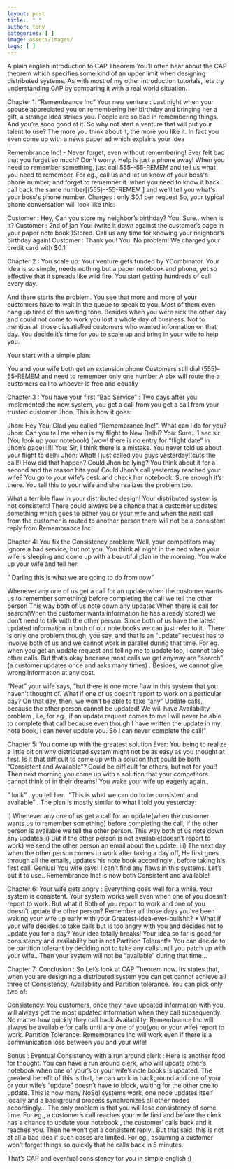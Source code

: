```yaml
---
layout: post
title:  " "
author: tony
categories: [ ]
image: assets/images/
tags: [ ]
---
```


A plain english introduction to CAP Theorem
You’ll often hear about the CAP theorem which specifies some kind of an upper limit when designing distributed systems. As with most of my other introduction tutorials, lets try understanding CAP by comparing it with a real world situation.

Chapter 1: “Remembrance Inc” Your new venture :
Last night when your spouse appreciated you on remembering her birthday and bringing her a gift, a strange Idea strikes you. People are so bad in remembering things. And you’re sooo good at it. So why not start a venture that will put your talent to use? The more you think about it, the more you like it. In fact you even come up with a news paper ad which explains your idea

Remembrance Inc! - Never forget,  even without remembering!
   Ever felt bad that you forget so much?  Don't worry. Help is just a phone away!
    When you need to remember something, just call 555--55-REMEM and tell us what you need to remember. For eg., call us and let us know of your boss's phone number, and forget to remember it. when you need to know it back.. call back the same number[(555)--55-REMEM ] and we'll tell you what's your boss's phone number.
   Charges : only $0.1 per request
So, your typical phone conversation will look like this:

Customer : Hey, Can you store my neighbor’s birthday?
You: Sure.. when is it?
Customer : 2nd of jan
You: (write it down against the customer’s page in your paper note book )Stored. Call us any time for knowing your neighbor’s birthday again!
Customer : Thank you!
You: No problem! We charged your credit card with $0.1
 
Chapter 2 : You scale up:
Your venture gets funded by YCombinator. Your Idea is so simple, needs nothing but a paper notebook and phone, yet so effective that it spreads like wild fire. You start getting hundreds of call every day.

And there starts the problem. You see that more and more of your customers have to wait in the queue to speak to you. Most of them even hang up tired of the waiting tone. Besides when you were sick the other day and could not come to work you lost a whole day of business. Not to mention all those dissatisfied customers who wanted information on that day.
You decide it’s time for you to scale up and bring in your wife to help you.

Your start with a simple plan:

You and your wife both get an extension phone
Customers still dial (555)–55-REMEM and need to remember only one number
A pbx will route the a customers call to whoever is free and equally
 
Chapter 3 : You have your first “Bad Service” :
Two days after you implemented the new system, you get a call from you get a call from your trusted customer Jhon. This is how it goes:

Jhon: Hey
You: Glad you called “Remembrance Inc!”. What can I do for you?
Jhon: Can you tell me when is my flight to New Delhi?
You: Sure.. 1 sec sir
(You look up your notebook)
(wow! there is no entry for “flight date” in Jhon’s page)!!!!!
You: Sir, I think there is a mistake. You never told us about your flight to delhi
Jhon: What! I just called you guys yesterday!(cuts the call!)
How did that happen? Could Jhon be lying? You think about it for a second and the reason hits you! Could Jhon’s call yesterday reached your wife? You go to your wife’s desk and check her notebook. Sure enough it’s there. You tell this to your wife and she realizes the problem too.

What a terrible flaw in your distributed design! Your distributed system is not consistent! There could always be a chance that a customer updates something which goes to either you or your wife and when the next call from the customer is routed to another person there will not be a consistent reply from Remembrance Inc!
 

Chapter 4: You fix the Consistency problem:
Well, your competitors may ignore a bad service, but not you. You think all night in the bed when your wife is sleeping and come up with a beautiful plan in the morning. You wake up your wife and tell her:

” Darling this is what we are going to do from now”

Whenever any one of us get a call for an update(when the customer wants us to remember something) before completing the call we tell the other person
This way both of us note down any updates
When there is call for search(When the customer wants information he has already stored) we don’t need to talk with the other person. Since both of us have the latest updated information in both of our note books we can just refer to it..
There is only one problem though, you say, and that is an “update” request has to involve both of us and we cannot work in parallel during that time. For eg. when you get an update request and telling me to update too, i cannot take other calls. But that’s okay because most calls we get anyway are “search” (a customer updates once and asks many times) . Besides, we cannot give wrong information at any cost.

“Neat” your wife says, “but there is one more flaw in this system that you haven’t thought of. What if one of us doesn’t report to work on a particular day? On that day, then, we won’t be able to take “any” Update calls, because the other person cannot be updated! We will have Availability problem , i.e, for eg., if an update request comes to me I will never be able to complete that call because even though I have written the update in my note book, I can never update you. So I can never complete the call!”
 

Chapter 5: You come up with the greatest solution Ever:
You being to realize a little bit on why distributed system might not be as easy as you thought at first. Is it that difficult to come up with a solution that could be both “Consistent and Available”? Could be difficult for others, but not for you!! Then next morning you come up with a solution that your competitors cannot think of in their dreams! You wake your wife up eagerly again..

” look” , you tell her.. “This is what we can do to be consistent and available” . The plan is mostly similar to what I told you yesterday:

i) Whenever any one of us get a call for an update(when the customer wants us to remember something) before completing the call, if the other person is available we tell the other person. This way both of us note down any updates
ii) But if the other person is not available(doesn’t report to work) we send the other person an email about the update.
iii) The next day when the other person comes to work after taking a day off, He first goes through all the emails, updates his note book accordingly.. before taking his first call.
Genius! You wife says! I can’t find any flaws in this systems. Let’s put it to use.. Remembrance Inc! is now both Consistent and available!
 

Chapter 6: Your wife gets angry :
Everything goes well for a while. Your system is consistent. Your system works well even when one of you doesn’t report to work. But what if Both of you report to work and one of you doesn’t update the other person? Remember all those days you’ve been waking your wife up early with your Greatest-idea-ever-bullshit? * What if your wife decides to take calls but is too angry with you and decides not to update you for a day? Your idea totally breaks! Your idea so far is good for consistency and availability but is not Partition Tolerant!*
You can decide to be partition tolerant by deciding not to take any calls until you patch up with your wife.. Then your system will not be “available” during that time…
 

Chapter 7: Conclusion :
So Let’s look at CAP Theorem now. Its states that, when you are designing a distributed system you can get cannot achieve all three of Consistency, Availability and Partition tolerance. You can pick only two of:

Consistency: You customers, once they have updated information with you, will always get the most updated information when they call subsequently. No matter how quickly they call back
Availability: Remembrance Inc will always be available for calls until any one of you(you or your wife) report to work.
Partition Tolerance: Remembrance Inc will work even if there is a communication loss between you and your wife!
 
Bonus : Eventual Consistency with a run around clerk :
Here is another food for thought. You can have a run around clerk, who will update other’s notebook when one of your’s or your wife’s note books is updated. The greatest benefit of this is that, he can work in background and one of your or your wife’s “update” doesn’t have to block, waiting for the other one to update. This is how many NoSql systems work, one node updates itself locally and a background process synchronizes all other nodes accordingly… The only problem is that you will lose consistency of some time. For eg., a customer’s call reaches your wife first and before the clerk has a chance to update your notebook , the customer’ calls back and it reaches you. Then he won’t get a consistent reply.. But that said, this is not at all a bad idea if such cases are limited. For eg., assuming a customer won’t forget things so quickly that he calls back in 5 minutes.

That’s CAP and eventual consistency for you in simple english :)